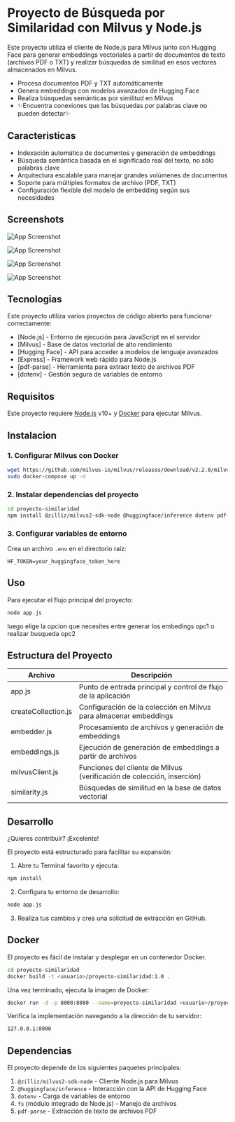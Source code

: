 
# Proyecto de Búsqueda por Similaridad con Milvus y Node.js

Este proyecto utiliza el cliente de Node.js para Milvus junto con Hugging Face para generar embeddings vectoriales a partir de documentos de texto (archivos PDF o TXT) y realizar búsquedas de similitud en esos vectores almacenados en Milvus.


- Procesa documentos PDF y TXT automáticamente
- Genera embeddings con modelos avanzados de Hugging Face
- Realiza búsquedas semánticas por similitud en Milvus
- ✨Encuentra conexiones que las búsquedas por palabras clave no pueden detectar✨


## Caracteristicas


- Indexación automática de documentos y generación de embeddings
- Búsqueda semántica basada en el significado real del texto, no sólo palabras clave
- Arquitectura escalable para manejar grandes volúmenes de documentos
- Soporte para múltiples formatos de archivo (PDF, TXT)
- Configuración flexible del modelo de embedding según sus necesidades

## Screenshots

![App Screenshot](https://via.placeholder.com/468x300?text=App+Screenshot+Here)

![App Screenshot](https://via.placeholder.com/468x300?text=App+Screenshot+Here)

![App Screenshot](https://via.placeholder.com/468x300?text=App+Screenshot+Here)

![App Screenshot](https://via.placeholder.com/468x300?text=App+Screenshot+Here)
## Tecnologias


Este proyecto utiliza varios proyectos de código abierto para funcionar correctamente:

- [Node.js] - Entorno de ejecución para JavaScript en el servidor
- [Milvus] - Base de datos vectorial de alto rendimiento
- [Hugging Face] - API para acceder a modelos de lenguaje avanzados
- [Express] - Framework web rápido para Node.js
- [pdf-parse] - Herramienta para extraer texto de archivos PDF
- [dotenv] - Gestión segura de variables de entorno

## Requisitos

Este proyecto requiere [Node.js](https://nodejs.org/) v10+ y [Docker](https://www.docker.com/) para ejecutar Milvus.
## Instalacion


### 1. Configurar Milvus con Docker

```sh
wget https://github.com/milvus-io/milvus/releases/download/v2.2.8/milvus-standalone-docker-compose.yml -O docker-compose.yml
sudo docker-compose up -d
```

### 2. Instalar dependencias del proyecto

```sh
cd proyecto-similaridad
npm install @zilliz/milvus2-sdk-node @huggingface/inference dotenv pdf-parse
```

### 3. Configurar variables de entorno

Crea un archivo `.env` en el directorio raíz:

```
HF_TOKEN=your_huggingface_token_here
```

## Uso

Para ejecutar el flujo principal del proyecto:

```sh
node app.js
```
luego elige la opcion que necesites entre generar los embedings opc1 o realizar busqueda opc2
## Estructura del Proyecto


| Archivo | Descripción |
| ------ | ------ |
| app.js | Punto de entrada principal y control de flujo de la aplicación |
| createCollection.js | Configuración de la colección en Milvus para almacenar embeddings |
| embedder.js | Procesamiento de archivos y generación de embeddings |
| embeddings.js | Ejecución de generación de embeddings a partir de archivos |
| milvusClient.js | Funciones del cliente de Milvus (verificación de colección, inserción) |
| similarity.js | Búsquedas de similitud en la base de datos vectorial |

## Desarrollo


¿Quieres contribuir? ¡Excelente!

El proyecto está estructurado para facilitar su expansión:

1. Abre tu Terminal favorito y ejecuta:

```sh
npm install
```

2. Configura tu entorno de desarrollo:

```sh
node app.js
```

3. Realiza tus cambios y crea una solicitud de extracción en GitHub.


## Docker

El proyecto es fácil de instalar y desplegar en un contenedor Docker.

```sh
cd proyecto-similaridad
docker build -t <usuario>/proyecto-similaridad:1.0 .
```

Una vez terminado, ejecuta la imagen de Docker:

```sh
docker run -d -p 8000:8080 --name=proyecto-similaridad <usuario>/proyecto-similaridad:1.0
```

Verifica la implementación navegando a la dirección de tu servidor:

```sh
127.0.0.1:8000
```

## Dependencias


El proyecto depende de los siguientes paquetes principales:

1. `@zilliz/milvus2-sdk-node` - Cliente Node.js para Milvus
2. `@huggingface/inference` - Interacción con la API de Hugging Face
3. `dotenv` - Carga de variables de entorno
4. `fs` (módulo integrado de Node.js) - Manejo de archivos
5. `pdf-parse` - Extracción de texto de archivos PDF